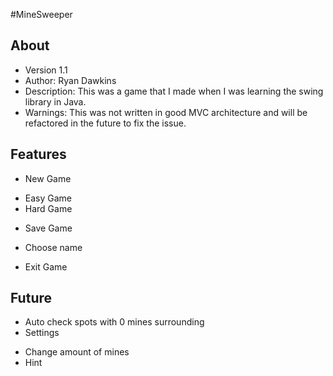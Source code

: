 #MineSweeper
 ## About
  * Version 1.1
  * Author: Ryan Dawkins
  * Description: This was a game that I made when I was learning the swing library in Java.
  * Warnings: This was not written in good MVC architecture and will be refactored in the future to fix the issue.
 ## Features
  * New Game
   - Easy Game
   - Hard Game
  * Save Game
   - Choose name
  * Exit Game

 ## Future
  * Auto check spots with 0 mines surrounding
  * Settings
   - Change amount of mines
   - Hint